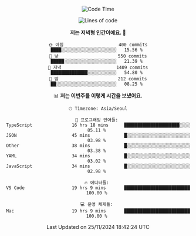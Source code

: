 <div align='center'>
 
<!--START_SECTION:waka-->
![Code Time](http://img.shields.io/badge/Code%20Time-3%2C982%20hrs%2019%20mins-blue)

![Lines of code](https://img.shields.io/badge/%EC%A0%80%EB%8A%94%20%EC%97%AC%ED%83%9C%EA%B9%8C%EC%A7%80%20-1.5%20million%20%EC%A4%84%EC%9D%98%20%EC%BD%94%EB%93%9C%EB%A5%BC%20%EC%9E%91%EC%84%B1%ED%96%88%EC%96%B4%EC%9A%94.-blue)

**저는 저녁형 인간이에요. 🦉** 

```text
🌞 아침                     400 commits         ████░░░░░░░░░░░░░░░░░░░░░   15.56 % 
🌆 낮　                     550 commits         █████░░░░░░░░░░░░░░░░░░░░   21.39 % 
🌃 저녁                     1409 commits        ██████████████░░░░░░░░░░░   54.80 % 
🌙 밤　                     212 commits         ██░░░░░░░░░░░░░░░░░░░░░░░   08.25 % 
```


📊 **저는 이번주를 이렇게 시간을 보냈어요.** 

```text
🕑︎ Timezone: Asia/Seoul

💬 프로그래밍 언어들: 
TypeScript               16 hrs 18 mins      █████████████████████░░░░   85.11 % 
JSON                     45 mins             █░░░░░░░░░░░░░░░░░░░░░░░░   03.98 % 
Other                    38 mins             █░░░░░░░░░░░░░░░░░░░░░░░░   03.38 % 
YAML                     34 mins             █░░░░░░░░░░░░░░░░░░░░░░░░   03.02 % 
JavaScript               34 mins             █░░░░░░░░░░░░░░░░░░░░░░░░   02.98 % 

🔥 에디터들: 
VS Code                  19 hrs 9 mins       █████████████████████████   100.00 % 

💻 운영 체제들: 
Mac                      19 hrs 9 mins       █████████████████████████   100.00 % 
```


 Last Updated on 25/11/2024 18:42:24 UTC
<!--END_SECTION:waka-->
 </div>
<!---
Emewjin/Emewjin is a ✨ special ✨ repository because its `README.md` (this file) appears on your GitHub profile.
You can click the Preview link to take a look at your changes.
--->
